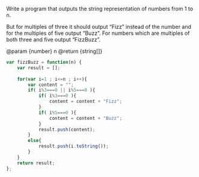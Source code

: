 
Write a program that outputs the string representation of numbers from 1 to n.

But for multiples of three it should output “Fizz” instead of the number and for the multiples of five output “Buzz”. For numbers which are multiples of both three and five output “FizzBuzz”.

@param {number} n
@return {string[]}

```javascript
var fizzBuzz = function(n) {
    var result = [];
    
    for(var i=1 ; i<=n ; i++){
        var content = "";
        if( i%3===0 || i%5===0 ){
            if( i%3===0 ){
                content = content + "Fizz";
            }
            if( i%5===0 ){
                content = content + "Buzz";
            }
            result.push(content);
        }
        else{
            result.push(i.toString());
        }
    }
    return result;
}; 
```